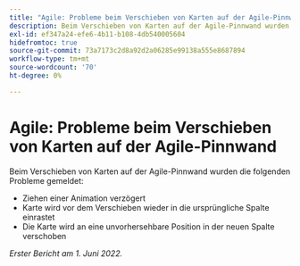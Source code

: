 ```yaml
---
title: "Agile: Probleme beim Verschieben von Karten auf der Agile-Pinnwand"
description: Beim Verschieben von Karten auf der Agile-Pinnwand wurden verschiedene Probleme gemeldet.
exl-id: ef347a24-efe6-4b11-b108-4db540005604
hidefromtoc: true
source-git-commit: 73a7173c2d8a92d2a06285e99138a555e8687894
workflow-type: tm+mt
source-wordcount: '70'
ht-degree: 0%

---
```


# Agile: Probleme beim Verschieben von Karten auf der Agile-Pinnwand

Beim Verschieben von Karten auf der Agile-Pinnwand wurden die folgenden Probleme gemeldet:

* Ziehen einer Animation verzögert
* Karte wird vor dem Verschieben wieder in die ursprüngliche Spalte einrastet
* Die Karte wird an eine unvorhersehbare Position in der neuen Spalte verschoben

_Erster Bericht am 1. Juni 2022._
